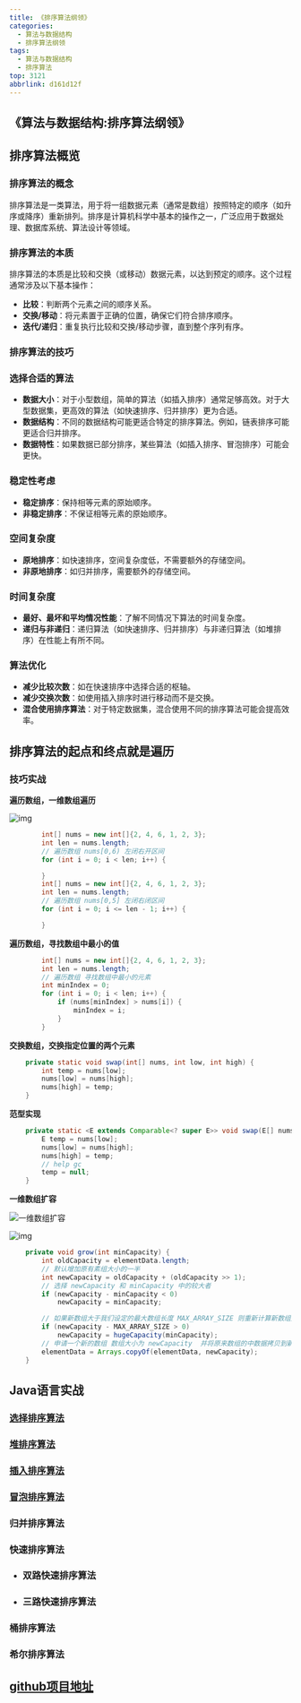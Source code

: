 ```yaml
---
title: 《排序算法纲领》
categories:
  - 算法与数据结构
  - 排序算法纲领
tags:
  - 算法与数据结构
  - 排序算法
top: 3121
abbrlink: d161d12f
---
```


## 《算法与数据结构:排序算法纲领》

## 排序算法概览

### **排序算法的概念**

排序算法是一类算法，用于将一组数据元素（通常是数组）按照特定的顺序（如升序或降序）重新排列。排序是计算机科学中基本的操作之一，广泛应用于数据处理、数据库系统、算法设计等领域。

### **排序算法的本质**

排序算法的本质是比较和交换（或移动）数据元素，以达到预定的顺序。这个过程通常涉及以下基本操作：

- **比较**：判断两个元素之间的顺序关系。
- **交换/移动**：将元素置于正确的位置，确保它们符合排序顺序。
- **迭代/递归**：重复执行比较和交换/移动步骤，直到整个序列有序。

<!-- more -->

### **排序算法的技巧**

### 选择合适的算法

- **数据大小**：对于小型数组，简单的算法（如插入排序）通常足够高效。对于大型数据集，更高效的算法（如快速排序、归并排序）更为合适。
- **数据结构**：不同的数据结构可能更适合特定的排序算法。例如，链表排序可能更适合归并排序。
- **数据特性**：如果数据已部分排序，某些算法（如插入排序、冒泡排序）可能会更快。

### 稳定性考虑

- **稳定排序**：保持相等元素的原始顺序。
- **非稳定排序**：不保证相等元素的原始顺序。

### 空间复杂度

- **原地排序**：如快速排序，空间复杂度低，不需要额外的存储空间。
- **非原地排序**：如归并排序，需要额外的存储空间。

### 时间复杂度

- **最好、最坏和平均情况性能**：了解不同情况下算法的时间复杂度。
- **递归与非递归**：递归算法（如快速排序、归并排序）与非递归算法（如堆排序）在性能上有所不同。

### 算法优化

- **减少比较次数**：如在快速排序中选择合适的枢轴。
- **减少交换次数**：如使用插入排序时进行移动而不是交换。
- **混合使用排序算法**：对于特定数据集，混合使用不同的排序算法可能会提高效率。

## **排序算法的起点和终点就是遍历**

### **技巧实战**

**遍历数组，一维数组遍历**

![img](https://cdn.nadav.com.cn/gh/nadav-cheung/img-repo/hexo-blog/v2-8c942d82478f4fe5c9d126748812d7f8_1440w.png)

```java
        int[] nums = new int[]{2, 4, 6, 1, 2, 3};
        int len = nums.length;
        // 遍历数组 nums[0,6) 左闭右开区间
        for (int i = 0; i < len; i++) {

        }
        int[] nums = new int[]{2, 4, 6, 1, 2, 3};
        int len = nums.length;
        // 遍历数组 nums[0,5] 左闭右闭区间
        for (int i = 0; i <= len - 1; i++) {

        }
```

**遍历数组，寻找数组中最小的值**

```java
        int[] nums = new int[]{2, 4, 6, 1, 2, 3};
        int len = nums.length;        
        // 遍历数组 寻找数组中最小的元素
        int minIndex = 0;
        for (int i = 0; i < len; i++) {
            if (nums[minIndex] > nums[i]) {
                minIndex = i;
            }
        }
```

**交换数组，交换指定位置的两个元素**

```java
    private static void swap(int[] nums, int low, int high) {
        int temp = nums[low];
        nums[low] = nums[high];
        nums[high] = temp;
    }
```

**范型实现**

```java
    private static <E extends Comparable<? super E>> void swap(E[] nums, int low, int high) {
        E temp = nums[low];
        nums[low] = nums[high];
        nums[high] = temp;
        // help gc
        temp = null;
    }
```

**一维数组扩容**

![一维数组扩容](https://cdn.nadav.com.cn/gh/nadav-cheung/img-repo/hexo-blog/v2-fa6f4b13e19bee1d785bb0f91f77d15b_1440w-20240205142454054.png)

![img](https://cdn.nadav.com.cn/gh/nadav-cheung/img-repo/hexo-blog/v2-fccca21c899da599b1ea56175fc5be9d_1440w.png)

```java
    private void grow(int minCapacity) {
        int oldCapacity = elementData.length;
        // 默认增加原有素组大小的一半
        int newCapacity = oldCapacity + (oldCapacity >> 1);
        // 选择 newCapacity 和 minCapacity 中的较大者
        if (newCapacity - minCapacity < 0)
            newCapacity = minCapacity;

        // 如果新数组大于我们设定的最大数组长度 MAX_ARRAY_SIZE 则重新计算新数组大小
        if (newCapacity - MAX_ARRAY_SIZE > 0)
            newCapacity = hugeCapacity(minCapacity);
        // 申请一个新的数组 数组大小为 newCapacity  并将原来数组的中数据拷贝到新数组
        elementData = Arrays.copyOf(elementData, newCapacity);
    }
```

## Java语言实战

### [选择排序算法](https://nadav.com.cn/posts/f3a42a74/)

### [**堆排序算法**](https://nadav.com.cn/posts/607bf52d/)

### [插入排序算法](https://nadav.com.cn/posts/761b8361/)

### [冒泡排序算法](https://nadav.com.cn/posts/55c8611c/)

### **归并排序算法**

### **快速排序算法**

- ### **双路快速排序算法**

- ### **三路快速排序算法**

### **桶排序算法**

### **希尔排序算法**

## [github项目地址](https://github.com/nadav-cheung/algorithm)
